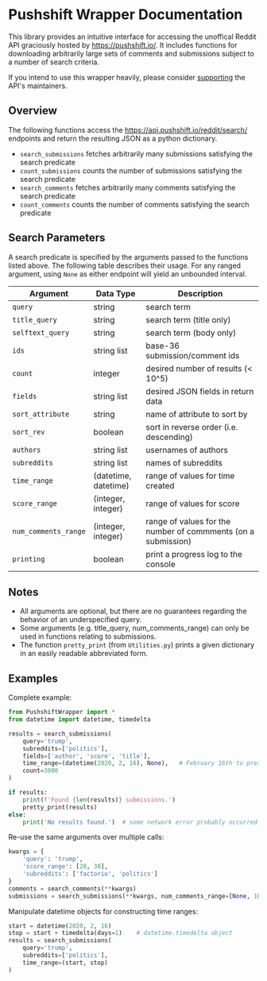 # Pushshift Wrapper Documentation
This library provides an intuitive interface for accessing the unoffical Reddit API graciously hosted by https://pushshift.io/. It includes functions for downloading arbitrarily large sets of comments and submissions subject to a number of search criteria.

If you intend to use this wrapper heavily, please consider [supporting](https://pushshift.io/donations/) the API's maintainers.

## Overview
The following functions access the https://api.pushshift.io/reddit/search/ endpoints and return the resulting JSON as a python dictionary.
- `search_submissions` fetches arbitrarily many submissions satisfying the search predicate
- `count_submissions` counts the number of submissions satisfying the search predicate
- `search_comments` fetches arbitrarily many comments satisfying the search predicate
- `count_comments` counts the number of comments satisfying the search predicate

## Search Parameters
A search predicate is specified by the arguments passed to the functions listed above. The following table describes their usage. For any ranged argument, using `None` as either endpoint will yield an unbounded interval.

| Argument | Data Type | Description |
| --- | --- | --- |
| `query` | string | search term |
| `title_query` | string | search term (title only) |
| `selftext_query` | string | search term (body only) |
| `ids` | string list | base-36 submission/comment ids |
| `count` | integer | desired number of results (< 10^5) |
| `fields` | string list | desired JSON fields in return data |
| `sort_attribute` | string | name of attribute to sort by |
| `sort_rev` | boolean | sort in reverse order (i.e. descending) |
| `authors` | string list | usernames of authors |
| `subreddits` | string list | names of subreddits |
| `time_range` | (datetime, datetime) | range of values for time created|
| `score_range` | (integer, integer) | range of values for score |
| `num_comments_range` | (integer, integer) | range of values for the number of commments (on a submission) |
| `printing` | boolean | print a progress log to the console |


## Notes
- All arguments are optional, but there are no guarantees regarding the behavior of an underspecified query.
- Some arguments (e.g. title_query, num_comments_range) can only be used in functions relating to submissions.
- The function `pretty_print` (from `Utilities.py`) prints a given dictionary in an easily readable abbreviated form.


## Examples
Complete example:
```python
from PushshiftWrapper import *
from datetime import datetime, timedelta

results = search_submissions(
    query='trump',
    subreddits=['politics'],
    fields=['author', 'score', 'title'],
    time_range=(datetime(2020, 2, 16), None),   # February 16th to present
    count=3000
)

if results:
    print(f'Found {len(results)} submissions.')
    pretty_print(results)
else:
    print('No results found.')  # some network error probably occurred
```

Re-use the same arguments over multiple calls:
```python
kwargs = {
    'query': 'trump',
    'score_range': [20, 30],
    'subreddits': ['factorio', 'politics']
}
comments = search_comments(**kwargs)
submissions = search_submissions(**kwargs, num_comments_range=[None, 100])
```

Manipulate datetime objects for constructing time ranges:
```python
start = datetime(2020, 2, 16)
stop = start + timedelta(days=1)    # datetime.timedelta object
results = search_submissions(
    query='trump',
    subreddits=['politics'],
    time_range=(start, stop)
)
```
